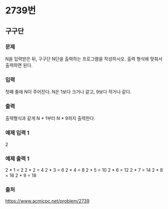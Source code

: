 # 2739번
## 구구단
### 문제
N을 입력받은 뒤, 구구단 N단을 출력하는 프로그램을 작성하시오. 출력 형식에 맞춰서 출력하면 된다.

### 입력
첫째 줄에 N이 주어진다. N은 1보다 크거나 같고, 9보다 작거나 같다.

### 출력
출력형식과 같게 N * 1부터 N * 9까지 출력한다.

### 예제 입력 1
2

### 예제 출력 1
2 * 1 = 2
2 * 2 = 4
2 * 3 = 6
2 * 4 = 8
2 * 5 = 10
2 * 6 = 12
2 * 7 = 14
2 * 8 = 16
2 * 9 = 18

### 출처
https://www.acmicpc.net/problem/2739